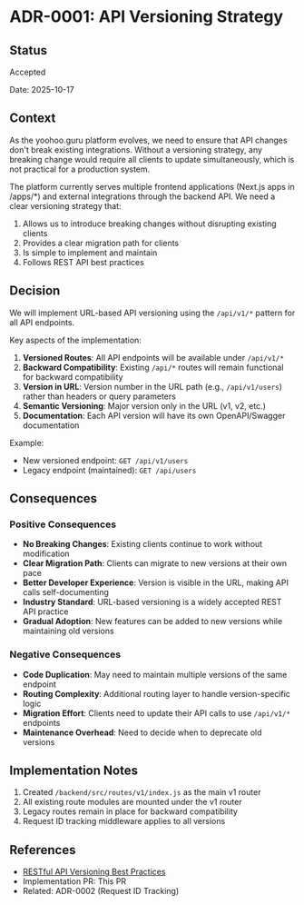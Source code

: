 # ADR-0001: API Versioning Strategy

## Status

Accepted

Date: 2025-10-17

## Context

As the yoohoo.guru platform evolves, we need to ensure that API changes don't break existing integrations. Without a versioning strategy, any breaking change would require all clients to update simultaneously, which is not practical for a production system.

The platform currently serves multiple frontend applications (Next.js apps in /apps/*) and external integrations through the backend API. We need a clear versioning strategy that:

1. Allows us to introduce breaking changes without disrupting existing clients
2. Provides a clear migration path for clients
3. Is simple to implement and maintain
4. Follows REST API best practices

## Decision

We will implement URL-based API versioning using the `/api/v1/*` pattern for all API endpoints.

Key aspects of the implementation:

1. **Versioned Routes**: All API endpoints will be available under `/api/v1/*`
2. **Backward Compatibility**: Existing `/api/*` routes will remain functional for backward compatibility
3. **Version in URL**: Version number in the URL path (e.g., `/api/v1/users`) rather than headers or query parameters
4. **Semantic Versioning**: Major version only in the URL (v1, v2, etc.)
5. **Documentation**: Each API version will have its own OpenAPI/Swagger documentation

Example:
- New versioned endpoint: `GET /api/v1/users`
- Legacy endpoint (maintained): `GET /api/users`

## Consequences

### Positive Consequences

- **No Breaking Changes**: Existing clients continue to work without modification
- **Clear Migration Path**: Clients can migrate to new versions at their own pace
- **Better Developer Experience**: Version is visible in the URL, making API calls self-documenting
- **Industry Standard**: URL-based versioning is a widely accepted REST API practice
- **Gradual Adoption**: New features can be added to new versions while maintaining old versions

### Negative Consequences

- **Code Duplication**: May need to maintain multiple versions of the same endpoint
- **Routing Complexity**: Additional routing layer to handle version-specific logic
- **Migration Effort**: Clients need to update their API calls to use `/api/v1/*` endpoints
- **Maintenance Overhead**: Need to decide when to deprecate old versions

## Implementation Notes

1. Created `/backend/src/routes/v1/index.js` as the main v1 router
2. All existing route modules are mounted under the v1 router
3. Legacy routes remain in place for backward compatibility
4. Request ID tracking middleware applies to all versions

## References

- [RESTful API Versioning Best Practices](https://restfulapi.net/versioning/)
- Implementation PR: This PR
- Related: ADR-0002 (Request ID Tracking)
